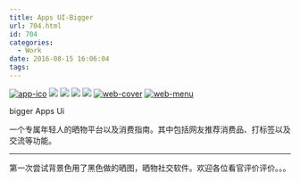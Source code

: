 ```yaml
---
title: Apps UI-Bigger
url: 704.html
id: 704
categories:
  - Work
date: 2016-08-15 16:06:04
tags:
---
```


[![app-ico](http://www.psdpi.com/blog/wp-content/uploads/2016/08/app-ico.png)](http://www.psdpi.com/blog/wp-content/uploads/2016/08/app-ico.png) [![](http://www.psdpi.com/blog/wp-content/uploads/2016/08/bigger-ico-1-1024x768.jpg)](http://www.psdpi.com/blog/wp-content/uploads/2016/08/bigger-ico-1.jpg) [![](http://www.psdpi.com/blog/wp-content/uploads/2016/08/bigger-1-1-1024x768.jpg)](http://www.psdpi.com/blog/wp-content/uploads/2016/08/bigger-1-1.jpg) [![](http://www.psdpi.com/blog/wp-content/uploads/2016/08/bigger-2-1024x768.jpg)](http://www.psdpi.com/blog/wp-content/uploads/2016/08/bigger-2.jpg) [![](http://www.psdpi.com/blog/wp-content/uploads/2016/08/bigger-3-1024x768.jpg)](http://www.psdpi.com/blog/wp-content/uploads/2016/08/bigger-3.jpg) [![web-cover](http://www.psdpi.com/blog/wp-content/uploads/2016/08/web-cover-2.jpg)](http://www.psdpi.com/blog/wp-content/uploads/2016/08/web-cover-2.jpg) [![web-menu](http://www.psdpi.com/blog/wp-content/uploads/2016/08/web-menu-1.jpg)](http://www.psdpi.com/blog/wp-content/uploads/2016/08/web-menu-1.jpg)

bigger Apps Ui

一个专属年轻人的晒物平台以及消费指南。其中包括网友推荐消费品、打标签以及交流等功能。

* * *

第一次尝试背景色用了黑色做的晒图，晒物社交软件。欢迎各位看官评价评价。。。
